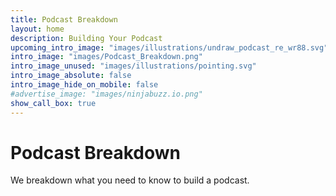```yaml
---
title: Podcast Breakdown
layout: home
description: Building Your Podcast
upcoming_intro_image: "images/illustrations/undraw_podcast_re_wr88.svg"
intro_image: "images/Podcast_Breakdown.png"
intro_image_unused: "images/illustrations/pointing.svg"
intro_image_absolute: false
intro_image_hide_on_mobile: false
#advertise_image: "images/ninjabuzz.io.png"
show_call_box: true
---
```


# Podcast Breakdown

We breakdown what you need to know to build a podcast.

